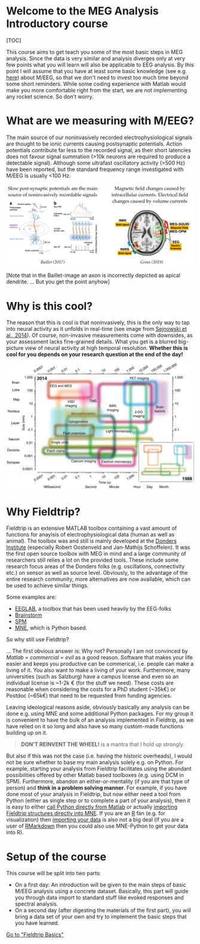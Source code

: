 # Welcome to the MEG Analysis Introductory course

[TOC]

This course aims to get teach you some of the most basic steps in MEG analysis. Since the data is very similar and analysis diverges only at very few points what you will learn will also be applicable to EEG analysis. By this point I will assume that you have at least some basic knowledge (see e.g. [here](https://www.cell.com/neuron/pdf/S0896-6273(19)30599-9.pdf)) about M/EEG, so that we don't need to invest too much time beyond some short reminders. While some coding experience with Matlab would make you more comfortable right from the start, we are not implementing any rocket science. So don't worry.



# What are we measuring with M/EEG?

The main source of our noninvasively recorded electrophysiological signals are thought to be ionic currents causing postsynaptic potentials. Action potentials contribute far less to the recorded signal, as their short latencies does not favour signal summation (>10k neurons are required to produce a detectable signal). Although some ultrafast oscillatory activity (>500 Hz) have been reported, but the standard frequency range investigated with M/EEG is usually <100 Hz. 

![MEG and EEG](./images/MEG_EEG_signals.jpg)

[Note that in the Baillet-image an axon is incorrectly depicted as apical dendrite. ... But you get the point anyhow]

# Why is this cool?

The reason that this is cool is that noninvasively, this is the only way to tap into neural activity as it unfolds in real-time (see image from [Sejnowski et al., 2014](https://www.nature.com/articles/nn.3839)). Of course,  non-invasive measurements come with downsides, as your assessment lacks fine-grained details. What you get is a blurred big-picture view of neural activity at high temporal resolution. **Whether this is cool for you depends on your research question at the end of the day!**

![METHODS](./images/41593_2014_Article_BFnn3839_Fig1_HTML.jpg)

# Why Fieldtrip?

Fieldtrip is an extensive MATLAB toolbox containing a vast amount of functions for anaylsis of electrophysiological data (human as well as animal). The toolbox was and still is mainly developed at the [Donders Institute](https://www.ru.nl/donders/) (especially Robert Oostenveld and Jan-Mathijs Schoffelen). It was the first open source toolbox with MEG in mind and a large community of researchers still relies a lot on the provided tools. These include some research focus areas of the Donders folks (e.g. oscillations, connectivity etc.) on sensor as well as source level. Obviously, to the advantage of the entire research community, more alternatives are now available, which can be used to achieve similar things. 

Some examples are:

- [EEGLAB](https://sccn.ucsd.edu/eeglab/index.php), a toolbox that has been used heavily by the EEG-folks
- [Brainstorm](https://neuroimage.usc.edu/brainstorm/Introduction)
- [SPM](https://www.fil.ion.ucl.ac.uk/spm/)
- [MNE](https://mne.tools/stable/index.html), which is Python based.

So why still use Fieldtrip? 

... The first obvious answer is: Why not? Personally I am not convinced by _Matlab = commercial = evil_ as a good reason. Software that makes your life easier and keeps you productive can be commerical, i.e. people can make a living of it. You also want to make a living of your work. Furthermore, many universities (such as Salzburg) have a campus license and even so an individual license is ~1-2k € (for the stuff we need). These costs are reasonable when considering the costs for a PhD student (~35k€) or Postdoc (~65k€) that need to be requested from funding agencies.

Leaving ideological reasons aside, obviously basically any analysis can be done e.g. using MNE and some additional Python packages. For my group it is convenient to have the bulk of an analysis implemented in Fieldtrip, as we have relied on it so long and also have so many custom-made functions building up on it. 

> __DON'T REINVENT THE WHEEL!__ is a mantra that I hold up strongly. 

But also if this was not the case (i.e. having the historic overheads), I would not be sure whether to base my main analysis solely e.g. on Python. For example, starting your analysis from Fieldtrip  facilitates using the abundant possibilities offered by other Matlab based toolboxes (e.g. using DCM in SPM). Furthermore, abandon an either-or-mentality  (if you are that type of person) and **think in a problem solving manner**. For example, if you have done most of your analysis in Fieldtrip, but now either need a tool from Python (either as single step or to complete a part of your analysis), then it is easy to either [call Python directly from Matlab](https://www.mathworks.com/help/matlab/call-python-libraries.html) or actually [importing Fieldtrip structures directly into MNE](https://mne.tools/stable/auto_tutorials/io/plot_10_reading_meg_data.html#fieldtrip-meg-eeg-data-mat). If you are an [R](https://www.r-project.org) fan (e.g. for visualization) then [importing your data](https://cran.r-project.org/web/packages/R.matlab/index.html) is also not a big deal (if you are a user of [RMarkdown](https://rstudio.github.io/reticulate/#python-in-r-markdown) then you could also use MNE-Python to get your data into R).

# Setup of the course

This course will be split into two parts:

- On a first day: An introduction will be given to the main steps of basic M/EEG analysis using a concrete dataset. Basically, this part will guide you through data import to standard stuff like evoked responses and spectral analysis.
- On a second day (after digesting the materials of the first part), you will bring a data set of your own and try to implement the basic steps that you have learned.



[Go to "Fieldtrip Basics"](01_Fieldtrip_Basics.md)



